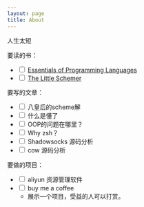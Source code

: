 ```yaml
---
layout: page
title: About
---
```


人生太短

要读的书：

- <input type="checkbox"> [Essentials of Programming Languages][1]
- <input type="checkbox"> [The Little Schemer][2]

要写的文章：

* <input type="checkbox"> 八皇后的scheme解
* <input type="checkbox"> 什么是懂了
* <input type="checkbox"> OOP的问题在哪里？
* <input type="checkbox"> Why zsh？
* <input type="checkbox"> Shadowsocks 源码分析
* <input type="checkbox"> cow 源码分析

要做的项目：

* <input type="checkbox"> aliyun 资源管理软件
* <input type="checkbox"> buy me a coffee
  - 展示一个项目，受益的人可以打赏。


[1]:https://mitpress.mit.edu/books/essentials-programming-languages
[2]:https://mitpress.mit.edu/books/little-schemer

